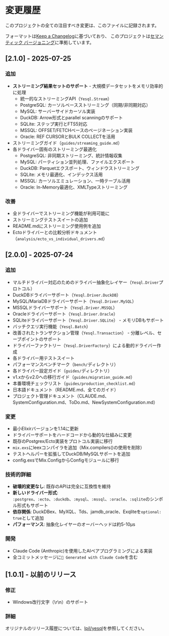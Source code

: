 # 変更履歴

このプロジェクトの全ての注目すべき変更は、このファイルに記録されます。

フォーマットは[Keep a Changelog](https://keepachangelog.com/ja/1.0.0/)に基づいており、
このプロジェクトは[セマンティック バージョニング](https://semver.org/lang/ja/)に準拠しています。

## [2.1.0] - 2025-07-25

### 追加
- **ストリーミング結果セットのサポート** - 大規模データセットをメモリ効率的に処理
  - 統一的なストリーミングAPI（`Yesql.Stream`）
  - PostgreSQL: カーソルベースストリーミング（同期/非同期対応）
  - MySQL: サーバーサイドカーソル実装
  - DuckDB: Arrow形式とparallel scanningのサポート
  - SQLite: ステップ実行とFTS5対応
  - MSSQL: OFFSET/FETCHベースのページネーション実装
  - Oracle: REF CURSORとBULK COLLECTを活用
- ストリーミングガイド（`guides/streaming_guide.md`）
- 各ドライバー固有のストリーミング最適化
  - PostgreSQL: 非同期ストリーミング、統計情報収集
  - MySQL: パーティション並列処理、ファイルエクスポート
  - DuckDB: Parquetエクスポート、ウィンドウストリーミング
  - SQLite: メモリ最適化、インデックス活用
  - MSSQL: カーソルエミュレーション、一時テーブル活用
  - Oracle: In-Memory最適化、XMLTypeストリーミング

### 改善
- 全ドライバーでストリーミング機能が利用可能に
- ストリーミングテストスイートの追加
- README.mdにストリーミング使用例を追加
- Ectoドライバーとの比較分析ドキュメント（`analysis/ecto_vs_individual_drivers.md`）

## [2.0.0] - 2025-07-24

### 追加
- マルチドライバー対応のためのドライバー抽象化レイヤー（`Yesql.Driver`プロトコル）
- DuckDBドライバーサポート（`Yesql.Driver.DuckDB`）
- MySQL/MariaDBドライバーサポート（`Yesql.Driver.MySQL`）
- MSSQLドライバーサポート（`Yesql.Driver.MSSQL`）
- Oracleドライバーサポート（`Yesql.Driver.Oracle`）
- SQLiteドライバーサポート（`Yesql.Driver.SQLite`） - メモリDBもサポート
- バッチクエリ実行機能（`Yesql.Batch`）
- 改善されたトランザクション管理（`Yesql.Transaction`） - 分離レベル、セーブポイントのサポート
- ドライバーファクトリー（`Yesql.DriverFactory`）による動的ドライバー作成
- 各ドライバー用テストスイート
- パフォーマンスベンチマーク（`bench/`ディレクトリ）
- 各ドライバー設定ガイド（`guides/`ディレクトリ）
- v1.xからv2.0への移行ガイド（`guides/migration_guide.md`）
- 本番環境チェックリスト（`guides/production_checklist.md`）
- 日本語ドキュメント（README.md、全てのガイド）
- プロジェクト管理ドキュメント（CLAUDE.md、SystemConfiguration.md、ToDo.md、NewSystemConfiguration.md）

### 変更
- 最小Elixirバージョンを1.14に更新
- ドライバーサポートをハードコードから動的な仕組みに変更
- 既存のPostgrex/Ecto実装をプロトコル実装に移行
- `mix.exs`にleexコンパイラを追加（Mix.compilers()の使用を削除）
- テストヘルパーを拡張してDuckDB/MySQLサポートを追加
- config.exsでMix.ConfigからConfigモジュールに移行

### 技術的詳細
- **破壊的変更なし**: 既存のAPIは完全に互換性を維持
- **新しいドライバー形式**: `:postgrex`、`:ecto`、`:duckdb`、`:mysql`、`:mssql`、`:oracle`、`:sqlite`のシンボル形式もサポート
- **依存関係**: DuckDBex、MyXQL、Tds、jamdb_oracle、Exqliteを`optional: true`として追加
- **パフォーマンス**: 抽象化レイヤーのオーバーヘッドは約5-10μs

### 開発
- Claude Code (Anthropic)を使用したAIペアプログラミングによる実装
- 全コミットメッセージに`🤖 Generated with Claude Code`を含む

## [1.0.1] - 以前のリリース

### 修正
- Windows改行文字（\r\n）のサポート

### 詳細
オリジナルのリリース履歴については、[lpil/yesql](https://github.com/lpil/yesql)を参照してください。